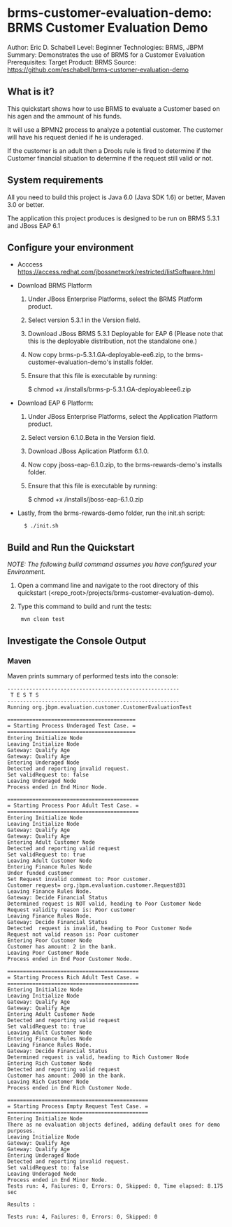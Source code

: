 brms-customer-evaluation-demo: BRMS Customer Evaluation Demo
============================================================
Author: Eric D. Schabell
Level: Beginner
Technologies: BRMS, JBPM
Summary: Demonstrates the use of BRMS for a Customer Evaluation
Prerequisites: 
Target Product: BRMS
Source: <https://github.com/eschabell/brms-customer-evaluation-demo>

What is it?
-----------

This quickstart shows how to use BRMS to evaluate a Customer based on his agen and the ammount of his funds.

It will use a BPMN2 process to analyze a potential customer. The customer will have his request denied if he is underaged.

If the customer is an adult then a Drools rule is fired to determine if the Customer financial situation to determine if the request still valid or not.

System requirements
-------------------

All you need to build this project is Java 6.0 (Java SDK 1.6) or better, Maven 3.0 or better.

The application this project produces is designed to be run on BRMS 5.3.1 and JBoss EAP 6.1

Configure your environment
--------------------------

- Acccess <https://access.redhat.com/jbossnetwork/restricted/listSoftware.html>
- Download BRMS Platform
  1. Under JBoss Enterprise Platforms, select the BRMS Platform product.
  2. Select version 5.3.1 in the Version field.
  3. Download JBoss BRMS 5.3.1 Deployable for EAP 6 (Please note that this is the deployable distribution, not the standalone one.)
  4. Now copy brms-p-5.3.1.GA-deployable-ee6.zip, to the brms-customer-evaluation-demo's installs folder. 
  5. Ensure that this file is executable by running:

        $ chmod +x <path-to-project>/installs/brms-p-5.3.1.GA-deployableee6.zip
  
- Download EAP 6 Platform:
  1. Under JBoss Enterprise Platforms, select the Application Platform product.
  2. Select version 6.1.0.Beta in the Version field.
  3. Download JBoss Aplication Platform 6.1.0.
  4. Now copy jboss-eap-6.1.0.zip, to the brms-rewards-demo's installs folder. 
  5. Ensure that this file is executable by running:

        $ chmod +x <path-to-project>/installs/jboss-eap-6.1.0.zip

- Lastly, from the brms-rewards-demo folder, run the init.sh script:

        $ ./init.sh
  

Build and Run the Quickstart
----------------------------

_NOTE: The following build command assumes you have configured your Environment._

1. Open a command line and navigate to the root directory of this quickstart (<repo_root>/projects/brms-customer-evaluation-demo).
2. Type this command to build and runt the tests:

        mvn clean test 

Investigate the Console Output
------------------------------

### Maven

Maven prints summary of performed tests into the console:

    -------------------------------------------------------
     T E S T S
    -------------------------------------------------------
    Running org.jbpm.evaluation.customer.CustomerEvaluationTest
    
    =========================================
    = Starting Process Underaged Test Case. =
    =========================================
    Entering Initialize Node
    Leaving Initialize Node
    Gateway: Qualify Age
    Gateway: Qualify Age
    Entering Underaged Node
    Detected and reporting invalid request.
    Set validRequest to: false
    Leaving Underaged Node
    Process ended in End Minor Node.
    
    ==========================================
    = Starting Process Poor Adult Test Case. =
    ==========================================
    Entering Initialize Node
    Leaving Initialize Node
    Gateway: Qualify Age
    Gateway: Qualify Age
    Entering Adult Customer Node
    Detected and reporting valid request
    Set validRequest to: true
    Leaving Adult Customer Node
    Entering Finance Rules Node
    Under funded customer
    Set Request invalid comment to: Poor customer.
    Customer request= org.jbpm.evaluation.customer.Request@31
    Leaving Finance Rules Node.
    Gateway: Decide Financial Status
    Determined request is NOT valid, heading to Poor Customer Node
    Request validity reason is: Poor customer
    Leaving Finance Rules Node.
    Gateway: Decide Financial Status
    Detected  request is invalid, heading to Poor Customer Node
    Request not valid reason is: Poor customer
    Entering Poor Customer Node
    Customer has amount: 2 in the bank.
    Leaving Poor Customer Node
    Process ended in End Poor Customer Node.
    
    ==========================================
    = Starting Process Rich Adult Test Case. =
    ==========================================
    Entering Initialize Node
    Leaving Initialize Node
    Gateway: Qualify Age
    Gateway: Qualify Age
    Entering Adult Customer Node
    Detected and reporting valid request
    Set validRequest to: true
    Leaving Adult Customer Node
    Entering Finance Rules Node
    Leaving Finance Rules Node.
    Gateway: Decide Financial Status
    Determined request is valid, heading to Rich Customer Node
    Entering Rich Customer Node
    Detected and reporting valid request
    Customer has amount: 2000 in the bank.
    Leaving Rich Customer Node
    Process ended in End Rich Customer Node.
    
    =============================================
    = Starting Process Empty Request Test Case. =
    =============================================
    Entering Initialize Node
    There as no evaluation objects defined, adding default ones for demo purposes.
    Leaving Initialize Node
    Gateway: Qualify Age
    Gateway: Qualify Age
    Entering Underaged Node
    Detected and reporting invalid request.
    Set validRequest to: false
    Leaving Underaged Node
    Process ended in End Minor Node.
    Tests run: 4, Failures: 0, Errors: 0, Skipped: 0, Time elapsed: 8.175 sec
    
    Results :
    
    Tests run: 4, Failures: 0, Errors: 0, Skipped: 0
    
